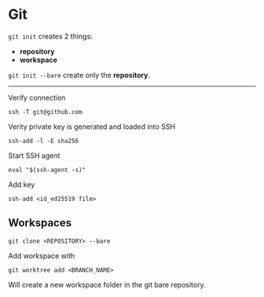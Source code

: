 # Git

`git init` creates 2 things:

- **repository**
- **workspace**

`git init --bare` create only the **repository**.

---

Verify connection

```
ssh -T git@github.com
```

Verity private key is generated and loaded into SSH

```
ssh-add -l -E sha256
```

Start SSH agent

```
eval "$(ssh-agent -s)"
```

Add key

```
ssh-add <id_ed25519 file>
```

## Workspaces

```
git clone <REPOSITORY> --bare
```

Add workspace with

```
git worktree add <BRANCH_NAME>
```

Will create a new workspace folder in the git bare repository.
